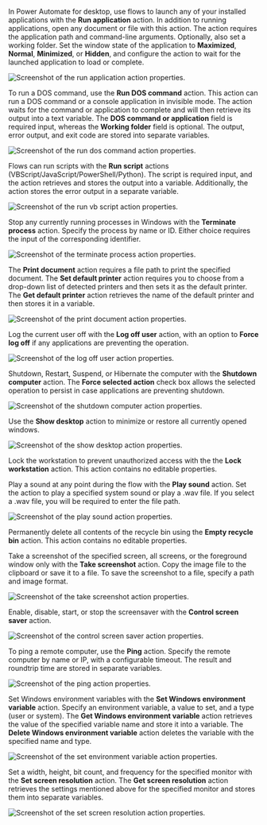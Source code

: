 In Power Automate for desktop, use flows to launch any of your installed applications with the **Run application** action. In addition to running applications, open any document or file with this action. The action requires the application path and command-line arguments. Optionally, also set a working folder. Set the window state of the application to **Maximized**, **Normal**, **Minimized**, or **Hidden**, and configure the action to wait for the launched application to load or complete.

![Screenshot of the run application action properties.](..\media\run-application-action-properties.png)

To run a DOS command, use the **Run DOS command** action. This action can run a DOS command or a console application in invisible mode. The action waits for the command or application to complete and will then retrieve its output into a text variable. The **DOS command or application** field is required input, whereas the **Working folder** field is optional. The output, error output, and exit code are stored into separate variables.

![Screenshot of the run dos command action properties.](..\media\run-dos-command-action-properties.png)

Flows can run scripts with the **Run script** actions (VBScript/JavaScript/PowerShell/Python). The script is required input, and the action retrieves and stores the output into a variable. Additionally, the action stores the error output in a separate variable.

![Screenshot of the run vb script action properties.](..\media\run-vb-script-action-properties.png)

Stop any currently running processes in Windows with the **Terminate process** action. Specify the process by name or ID. Either choice requires the input of the corresponding identifier.

![Screenshot of the terminate process action properties.](..\media\terminate-process-action-properties.png)

The **Print document** action requires a file path to print the specified document. The **Set default printer** action requires you to choose from a drop-down list of detected printers and then sets it as the default printer. The **Get default printer** action retrieves the name of the default printer and then stores it in a variable.

![Screenshot of the print document action properties.](..\media\print-document-action-properties.png)

Log the current user off with the **Log off user** action, with an option to **Force log off** if any applications are preventing the operation.

![Screenshot of the log off user action properties.](..\media\log-off-user-action-properties.png)

Shutdown, Restart, Suspend, or Hibernate the computer with the **Shutdown computer** action. The **Force selected action** check box allows the selected operation to persist in case applications are preventing shutdown.

![Screenshot of the shutdown computer action properties.](..\media\shutdown-computer-action-properties.png)

Use the **Show desktop** action to minimize or restore all currently opened windows.

![Screenshot of the show desktop action properties.](..\media\show-desktop-action-properties.png)

Lock the workstation to prevent unauthorized access with the the **Lock workstation** action. This action contains no editable properties.

Play a sound at any point during the flow with the **Play sound** action. Set the action to play a specified system sound or play a .wav file. If you select a .wav file, you will be required to enter the file path.

![Screenshot of the play sound action properties.](..\media\play-sound-action-properties.png)

Permanently delete all contents of the recycle bin using the **Empty recycle bin** action. This action contains no editable properties.

Take a screenshot of the specified screen, all screens, or the foreground window only with the **Take screenshot** action. Copy the image file to the clipboard or save it to a file. To save the screenshot to a file, specify a path and image format.

![Screenshot of the take screenshot action properties.](..\media\take-screenshot-action-properties.png)

Enable, disable, start, or stop the screensaver with the **Control screen saver** action.

![Screenshot of the control screen saver action properties.](..\media\control-screen-saver-action-properties.png)

To ping a remote computer, use the **Ping** action. Specify the remote computer by name or IP, with a configurable timeout. The result and roundtrip time are stored in separate variables.

![Screenshot of the ping action properties.](..\media\ping-action-properties.png)

Set Windows environment variables with the **Set Windows environment variable** action. Specify an environment variable, a value to set, and a type (user or system). The **Get Windows environment variable** action retrieves the value of the specified variable name and store it into a variable. The **Delete Windows environment variable** action deletes the variable with the specified name and type.

![Screenshot of the set environment variable action properties.](..\media\set-environment-variable-action-properties.png)

Set a width, height, bit count, and frequency for the specified monitor with the **Set screen resolution** action. The **Get screen resolution** action retrieves the settings mentioned above for the specified monitor and stores them into separate variables.

![Screenshot of the set screen resolution action properties.](..\media\set-screen-resolution-action-properties.png)
